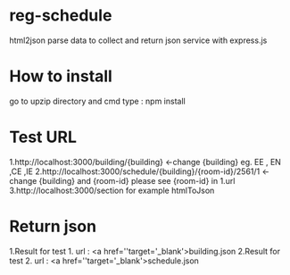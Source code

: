 # reg-schedule
html2json parse data to collect and return json service with express.js

# How to install
go to upzip directory and cmd type : npm install

# Test URL
1.http://localhost:3000/building/{building} <-change {building}   eg. EE , EN ,CE ,IE
2.http://localhost:3000/schedule/{building}/{room-id}/2561/1  <-change {building} and {room-id}  please see {room-id} in 1.url
3.http://localhost:3000/section for example htmlToJson 
# Return json 
1.Result for test 1. url : <a href=''target='_blank'>building.json</a>
2.Result for test 2. url : <a href=''target='_blank'>schedule.json</a>
